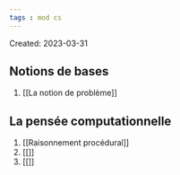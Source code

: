 ```yaml
---
tags : mod cs
---
```

Created: 2023-03-31

## Notions de bases

1. [[La notion de problème]] 

## La pensée computationnelle

1. [[Raisonnement procédural]] 
2. [[]]
3. [[]]

